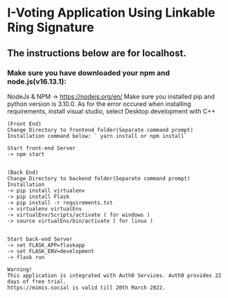 # I-Voting Application Using Linkable Ring Signature
## The instructions below are for localhost.
### Make sure you have downloaded your npm and node.js(v16.13.1):
NodeJs & NPM -> https://nodejs.org/en/
Make sure you installed pip and python version is 3.10.0.
As for the error occured when installing requirements, install visual studio, select Desktop development with C++
```
(Front End)
Change Directory to frontend folder(Separate command prompt)
Installation command below: ` yarn install or npm install`
```


	
	Start front-end Server
	-> npm start
	
	
	(Back End) 
	Change Directory to backend folder(Separate command prompt)
	Installation
	-> pip install virtualenv
	-> pip install Flask
	-> pip install -r requirements.txt
	-> virtualenv virtualEnv
	-> virtualEnv/Scripts/activate ( for windows )
	-> source virtualEnv/bin/activate ( for linux )
	
	
	Start back-end Server
	-> set FLASK_APP=flaskapp
	-> set FLASK_ENV=development
	-> flask run

	Warning!
	This application is integrated with Auth0 Services. Auth0 provides 22 days of free trial.
	https://mimis.social is valid till 20th March 2022.
